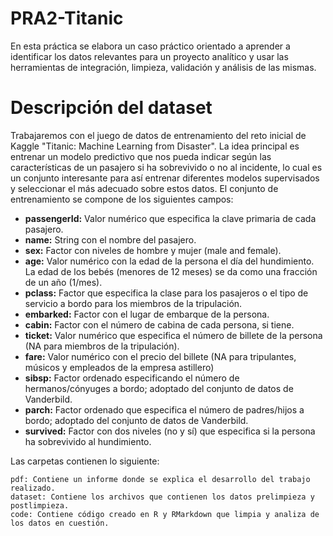 # PRA2-Titanic

En esta práctica se elabora un caso práctico orientado a aprender a identificar los datos relevantes para un proyecto analítico y usar las herramientas de integración, limpieza, validación y análisis de las mismas.

# Descripción del dataset

Trabajaremos con el juego de datos de entrenamiento del reto inicial de Kaggle "Titanic: Machine Learning from Disaster". La idea principal es entrenar un modelo predictivo que nos pueda indicar según las características de un pasajero si ha sobrevivido o no al incidente, lo cual es un conjunto interesante para así entrenar diferentes modelos supervisados y seleccionar el más adecuado sobre estos datos.
El conjunto de entrenamiento se compone de los siguientes campos:

 * **passengerId:** Valor numérico que especifica la clave primaria de cada pasajero.
 * **name:** String con el nombre del pasajero.
 * **sex:** Factor con niveles de hombre y mujer (male and female).
 * **age:** Valor numérico con la edad de la persona el día del hundimiento. La edad de los bebés (menores de 12 meses) se da como una fracción de un año (1/mes).
 * **pclass:** Factor que especifica la clase para los pasajeros o el tipo de servicio a bordo para los miembros de la tripulación.
 * **embarked:** Factor con el lugar de embarque de la persona.
 * **cabin:** Factor con el número de cabina de cada persona, si tiene.
 * **ticket:** Valor numérico que especifica el número de billete de la persona (NA para miembros de la tripulación).
 * **fare:** Valor numérico con el precio del billete (NA para tripulantes, músicos y empleados de la empresa astillero)
 * **sibsp:** Factor ordenado especificando el número de hermanos/cónyuges a bordo; adoptado del conjunto de datos de Vanderbild.
 * **parch:** Factor ordenado que especifica el número de padres/hijos a bordo; adoptado del conjunto de datos de Vanderbild.
 * **survived:** Factor con dos niveles (no y sí) que especifica si la persona ha sobrevivido al hundimiento.

Las carpetas contienen lo siguiente:

    pdf: Contiene un informe donde se explica el desarrollo del trabajo realizado.
    dataset: Contiene los archivos que contienen los datos prelimpieza y postlimpieza.
    code: Contiene código creado en R y RMarkdown que limpia y analiza de los datos en cuestión.

